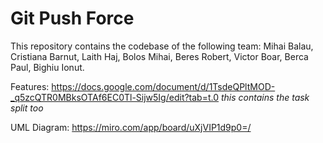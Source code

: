 # Git Push Force
This repository contains the codebase of the following team: Mihai Balau, Cristiana Barnut, Laith Haj, Bolos Mihai, Beres Robert, Victor Boar, Berca Paul, Bighiu Ionut.


Features: https://docs.google.com/document/d/1TsdeQPltMOD-_q5zcQTR0MBksOTAf6EC0Tl-Sijw5Ig/edit?tab=t.0 *this contains the task split too*

UML Diagram: https://miro.com/app/board/uXjVIP1d9p0=/
